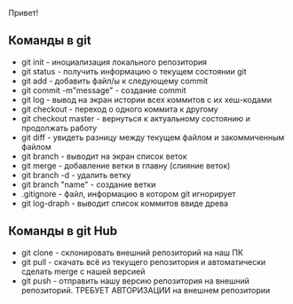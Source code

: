 Привет!

## Команды в git

* git init - иноциализация локального репозитория
* git status - получить информацию о текущем состоянии git
* git add - добавить файл/ы к следующему commit
* git commit -m"message" - создание commit
* git log - вывод на экран истории всех коммитов с их хеш-кодами 
* git checkout - переход о одного коммита к другому
* git checkout master - вернуться к актуальному состоянию и продолжать работу 
* git diff - увидеть разницу между текущем файлом и закоммиченным файлом
* git branch - выводит на экран список веток
* git merge - добавление ветки в главну (слияние веток)
* git branch -d - удалить ветку
* git branch "name" - создание ветки
* .gitignore - файл, информацию в котором git игнорирует 
* git log-draph - выводит список коммитов ввиде древа 

## Команды в git Hub

* git clone - склонировать внешний репозиторий на наш ПК 
* git pull - скачать всё из текущего репозитория и автоматически сделать merge с нашей версией 
* git push - отправить нашу версию репозитория на внешний репозиторий. ТРЕБУЕТ АВТОРИЗАЦИИ на внешнем репозитории

